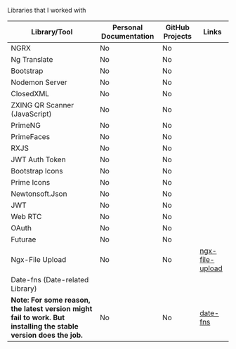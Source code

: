 Libraries that I worked with

| Library/Tool                    | Personal Documentation | GitHub Projects | Links                                                                 |
|----------------------------------|------------------------|-----------------|-----------------------------------------------------------------------|
| NGRX                             | No                     | No              |                                                                       |
| Ng Translate                     | No                     | No              |                                                                       |
| Bootstrap                        | No                     | No              |                                                                       |
| Nodemon Server                   | No                     | No              |                                                                       |
| ClosedXML                        | No                     | No              |                                                                       |
| ZXING QR Scanner (JavaScript)    | No                     | No              |                                                                       |
| PrimeNG                          | No                     | No              |                                                                       |
| PrimeFaces                       | No                     | No              |                                                                       |
| RXJS                             | No                     | No              |                                                                       |
| JWT Auth Token                   | No                     | No              |                                                                       |
| Bootstrap Icons                  | No                     | No              |                                                                       |
| Prime Icons                      | No                     | No              |                                                                       |
| Newtonsoft.Json                   | No                     | No              |                                                                       |
| JWT                              | No                     | No              |                                                                       |
| Web RTC                          | No                     | No              |                                                                       |
| OAuth                             | No                     | No              |                                                                       |
| Futurae                          | No                     | No              |                                                                       |
| Ngx-File Upload                  | No                     | No              | [ngx-file-upload](https://www.npmjs.com/package/@iplab/ngx-file-upload) |
| Date-fns (Date-related Library) 
**Note: For some reason, the latest version might fail to work.  But installing the stable version does the job.**  | No                     | No              | [date-fns](https://www.npmjs.com/package/date-fns)                    |
